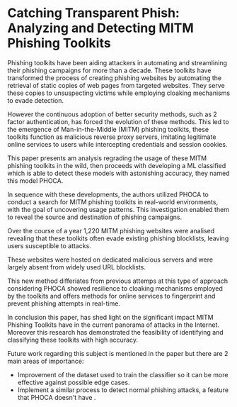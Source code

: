 # Catching Transparent Phish: Analyzing and Detecting MITM Phishing Toolkits



Phishing toolkits have been aiding attackers in automating and streamlining their phishing campaigns for more than a decade. 
These toolkits have transformed the process of creating phishing websites by automating the retrieval of static copies of web pages from targeted websites. They serve these copies to unsuspecting victims while employing cloaking mechanisms to evade detection. 

However the continuous adoption of better security methods, such as 2 factor authentication, has forced the evolution of these methods.
This led to the emergence of Man-in-the-Middle (MITM) phishing toolkits, these toolkits function as malicious reverse proxy servers, imitating legitimate online services to users while intercepting credentials and session cookies. 

This paper presents am analysis regrading the usage of these MITM phishing toolkits in the wild, then proceeds with developing a ML classified which is able to detect these models with astonishing accuracy, they named this model PHOCA.

In sequence with these developments, the authors utilized PHOCA to conduct a search for MITM phishing toolkits in real-world environments, with the goal of uncovering usage patterns. This investigation enabled them to reveal the source and destination of phishing campaigns. 

Over the course of a year 1,220 MITM phishing websites were analised revealing that these toolkits often evade existing phishing blocklists, leaving users susceptible to attacks. 

These websites were hosted on dedicated malicious servers and were largely absent from widely used URL blocklists. 

This new method differiates from previous attemps at this type of approach considering PHOCA showed resilience to cloaking mechanisms employed by the toolkits and offers methods for online services to fingerprint and prevent phishing attempts in real-time.

In conclusion this paper, has shed light on the significant impact MITM Phishing Toolkits have in the current panorama of attacks in the Internet. Moreover this research has demonstrated the feasibility of identifying and classifying these toolkits with high accuracy.

Future work regarding this subject is mentioned in the paper but there are 2 main areas of importance:

- Improvement of the dataset used to train the classifier so it can be more effective against possible edge cases.
- Implement a similar process to detect normal phishing attacks, a feature that PHOCA doesn't have .